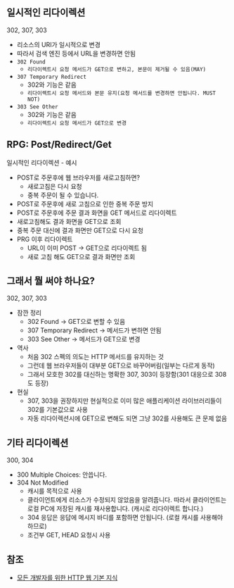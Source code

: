 ## 일시적인 리다이렉션
302, 307, 303
* 리소스의 URI가 일시적으로 변경
* 따라서 검색 엔진 등에서 URL을 변경하면 안됨
* ```302 Found```
  * ```리다이렉트시 요청 메서드가 GET으로 변하고, 본문이 제거될 수 있음(MAY)```
* ```307 Temporary Redirect```
  * 302와 기능은 같음
  * ```리다이렉트시 요청 메서드와 본문 유지(요청 메서드를 변경하면 안됩니다. MUST NOT)```
* ```303 See Other```
  * 302와 기능은 같음
  * ```리다이렉트시 요청 메서드가 GET으로 변경```

## RPG: Post/Redirect/Get
일시적인 리다이렉션 - 예시
* POST로 주문후에 웹 브라우저를 새로고침하면?
  * 새로고침은 다시 요청
  * 중복 주문이 될 수 있습니다.
* POST로 주문후에 새로 고침으로 인한 중복 주문 방지
* POST로 주문후에 주문 결과 화면을 GET 메서드로 리다이렉트
* 새로고침해도 결과 화면을 GET으로 조회
* 중복 주문 대신에 결과 화면만 GET으로 다시 요청
* PRG 이후 리다이렉트
  * URL이 이미 POST -> GET으로 리다이렉트 됨
  * 새로 고침 해도 GET으로 결과 화면만 조회

## 그래서 뭘 써야 하나요?
302, 307, 303
* 잠깐 정리
  * 302 Found -> GET으로 변할 수 있음
  * 307 Temporary Redirect -> 메서드가 변하면 안됨
  * 303 See Other -> 메서드가 GET으로 변경
* 역사
  * 처음 302 스펙의 의도는 HTTP 메서드를 유지하는 것
  * 그런데 웹 브라우저들이 대부분 GET으로 바꾸어버림(일부는 다르게 동작)
  * 그래서 모호한 302를 대신하는 명확한 307, 303이 등장함(301 대응으로 308도 등장)
* 현실
  * 307, 303을 권장하지만 현실적으로 이미 많은 애플리케이션 라이브러리들이 302를 기본값으로 사용
  * 자동 리다이렉션시에 GET으로 변해도 되면 그냥 302를 사용해도 큰 문제 없음

## 기타 리다이렉션
300, 304
* 300 Multiple Choices: 안씁니다.
* 304 Not Modified
  * 캐시를 목적으로 사용
  * 클라이언트에게 리소스가 수정되지 않았음을 알려줍니다. 따라서 클라이언트는 로컬 PC에 저장된 캐시를 재사용합니다. (캐시로 리다이렉트 합니다.)
  * 304 응답은 응답에 메시지 바디를 포함하면 안됩니다. (로컬 캐시를 사용해야 하므로)
  * 조건부 GET, HEAD 요청시 사용

## 참조
* [모든 개발자를 위한 HTTP 웹 기본 지식](https://www.inflearn.com/course/http-%EC%9B%B9-%EB%84%A4%ED%8A%B8%EC%9B%8C%ED%81%AC/dashboard)